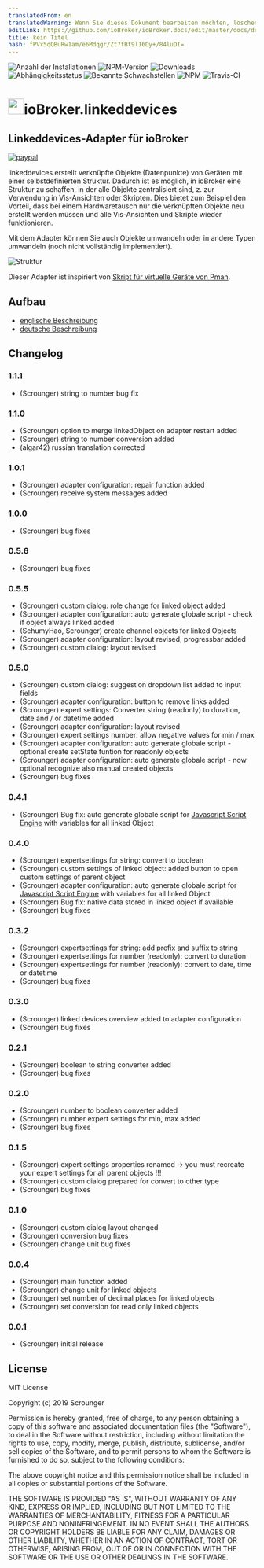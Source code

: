 ```yaml
---
translatedFrom: en
translatedWarning: Wenn Sie dieses Dokument bearbeiten möchten, löschen Sie bitte das Feld "translationsFrom". Andernfalls wird dieses Dokument automatisch erneut übersetzt
editLink: https://github.com/ioBroker/ioBroker.docs/edit/master/docs/de/adapterref/iobroker.linkeddevices/README.md
title: kein Titel
hash: fPVx5qQBuRw1am/e6Mdqgr/Zt7fBt9lI6Dy+/84luOI=
---
```

![Anzahl der Installationen](http://iobroker.live/badges/linkeddevices-installed.svg)
![NPM-Version](http://img.shields.io/npm/v/iobroker.linkeddevices.svg)
![Downloads](https://img.shields.io/npm/dm/iobroker.linkeddevices.svg)
![Abhängigkeitsstatus](https://img.shields.io/david/Scrounger/iobroker.linkeddevices.svg)
![Bekannte Schwachstellen](https://snyk.io/test/github/Scrounger/ioBroker.linkeddevices/badge.svg)
![NPM](https://nodei.co/npm/iobroker.linkeddevices.png?downloads=true)
![Travis-CI](http://img.shields.io/travis/Scrounger/ioBroker.linkeddevices/master.svg)

<h1><img src="admin/linkeddevices.png" width="32"/>ioBroker.linkeddevices</h1>

## Linkeddevices-Adapter für ioBroker
[![paypal](https://www.paypalobjects.com/en_US/i/btn/btn_donateCC_LG.gif)](https://www.paypal.com/cgi-bin/webscr?cmd=_s-xclick&hosted_button_id=VWAXSTS634G88&source=url)

linkeddevices erstellt verknüpfte Objekte (Datenpunkte) von Geräten mit einer selbstdefinierten Struktur. Dadurch ist es möglich, in ioBroker eine Struktur zu schaffen, in der alle Objekte zentralisiert sind, z. zur Verwendung in Vis-Ansichten oder Skripten. Dies bietet zum Beispiel den Vorteil, dass bei einem Hardwaretausch nur die verknüpften Objekte neu erstellt werden müssen und alle Vis-Ansichten und Skripte wieder funktionieren.

Mit dem Adapter können Sie auch Objekte umwandeln oder in andere Typen umwandeln (noch nicht vollständig implementiert).

![Struktur](../../../en/adapterref/iobroker.linkeddevices/screenshots/structure.png)

Dieser Adapter ist inspiriert von [Skript für virtuelle Geräte von Pman](https://forum.iobroker.net/topic/7751/virtual-devices).

## Aufbau
* [englische Beschreibung](doc/en/README.md)
* [deutsche Beschreibung](doc/de/README.md)

## Changelog

### 1.1.1
* (Scrounger) string to number bug fix

### 1.1.0
* (Scrounger) option to merge linkedObject on adapter restart added
* (Scrounger) string to number conversion added
* (algar42) russian translation corrected

### 1.0.1
* (Scrounger) adapter configuration: repair function added
* (Scrounger) receive system messages added

### 1.0.0
* (Scrounger) bug fixes

### 0.5.6
* (Scrounger) bug fixes

### 0.5.5
* (Scrounger) custom dialog: role change for linked object added
* (Scrounger) adapter configuration: auto generate globale script - check if object always linked added
* (SchumyHao, Scrounger) create channel objects for linked Objects
* (Scrounger) adapter configuration: layout revised, progressbar added
* (Scrounger) custom dialog: layout revised

### 0.5.0
* (Scrounger) custom dialog: suggestion dropdown list added to input fields
* (Scrounger) adapter configuration: button to remove links added
* (Scrounger) expert settings: Converter string (readonly) to duration, date and / or datetime added
* (Scrounger) adapter configuration: layout revised
* (Scrounger) expert settings number: allow negative values for min / max
* (Scrounger) adapter configuration: auto generate globale script - optional create setState funtion for readonly objects
* (Scrounger) adapter configuration: auto generate globale script - now optional recognize also manual created objects
* (Scrounger) bug fixes

### 0.4.1
* (Scrounger) Bug fix: auto generate globale script for [Javascript Script Engine](https://github.com/iobroker/ioBroker.javascript/blob/master/README.md) with variables for all linked Object

### 0.4.0
* (Scrounger) expertsettings for string: convert to boolean
* (Scrounger) custom settings of linked object: added button to open custom settings of parent object
* (Scrounger) adapter configuration: auto generate globale script for [Javascript Script Engine](https://github.com/iobroker/ioBroker.javascript/blob/master/README.md) with variables for all linked Object
* (Scrounger) Bug fix: native data stored in linked object if available
* (Scrounger) bug fixes

### 0.3.2
* (Scrounger) expertsettings for string: add prefix and suffix to string
* (Scrounger) expertsettings for number (readonly): convert to duration
* (Scrounger) expertsettings for number (readonly): convert to date, time or datetime
* (Scrounger) bug fixes

### 0.3.0
* (Scrounger) linked devices overview added to adapter configuration
* (Scrounger) bug fixes

### 0.2.1
* (Scrounger) boolean to string converter added
* (Scrounger) bug fixes

### 0.2.0
* (Scrounger) number to boolean converter added
* (Scrounger) number expert settings for min, max added
* (Scrounger) bug fixes

### 0.1.5
* (Scrounger) expert settings properties renamed -> you must recreate your expert settings for all parent objects !!!
* (Scrounger) custom dialog prepared for convert to other type
* (Scrounger) bug fixes

### 0.1.0
* (Scrounger) custom dialog layout changed
* (Scrounger) conversion bug fixes
* (Scrounger) change unit bug fixes

### 0.0.4
* (Scrounger) main function added
* (Scrounger) change unit for linked objects
* (Scrounger) set number of decimal places for linked objects
* (Scrounger) set conversion for read only linked objects

### 0.0.1
* (Scrounger) initial release

## License
MIT License

Copyright (c) 2019 Scrounger

Permission is hereby granted, free of charge, to any person obtaining a copy
of this software and associated documentation files (the "Software"), to deal
in the Software without restriction, including without limitation the rights
to use, copy, modify, merge, publish, distribute, sublicense, and/or sell
copies of the Software, and to permit persons to whom the Software is
furnished to do so, subject to the following conditions:

The above copyright notice and this permission notice shall be included in all
copies or substantial portions of the Software.

THE SOFTWARE IS PROVIDED "AS IS", WITHOUT WARRANTY OF ANY KIND, EXPRESS OR
IMPLIED, INCLUDING BUT NOT LIMITED TO THE WARRANTIES OF MERCHANTABILITY,
FITNESS FOR A PARTICULAR PURPOSE AND NONINFRINGEMENT. IN NO EVENT SHALL THE
AUTHORS OR COPYRIGHT HOLDERS BE LIABLE FOR ANY CLAIM, DAMAGES OR OTHER
LIABILITY, WHETHER IN AN ACTION OF CONTRACT, TORT OR OTHERWISE, ARISING FROM,
OUT OF OR IN CONNECTION WITH THE SOFTWARE OR THE USE OR OTHER DEALINGS IN THE
SOFTWARE.